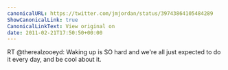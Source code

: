 ```yaml
---
canonicalURL: https://twitter.com/jmjordan/status/39743864105484289
ShowCanonicalLink: true
CanonicalLinkText: View original on
date: 2011-02-21T17:50:50+00:00
---
```

RT @therealzooeyd: Waking up is SO hard and we're all just expected to do it every day, and be cool about it.
